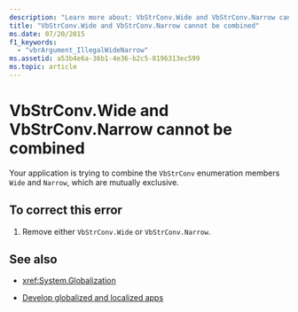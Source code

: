 ```yaml
---
description: "Learn more about: VbStrConv.Wide and VbStrConv.Narrow cannot be combined"
title: "VbStrConv.Wide and VbStrConv.Narrow cannot be combined"
ms.date: 07/20/2015
f1_keywords: 
  - "vbrArgument_IllegalWideNarrow"
ms.assetid: a53b4e6a-36b1-4e36-b2c5-8196313ec599
ms.topic: article
---
```

# VbStrConv.Wide and VbStrConv.Narrow cannot be combined

Your application is trying to combine the `VbStrConv` enumeration members `Wide` and `Narrow`, which are mutually exclusive.  
  
## To correct this error  
  
1. Remove either `VbStrConv.Wide` or `VbStrConv.Narrow`.  
  
## See also

- <xref:System.Globalization>

- [Develop globalized and localized apps](/visualstudio/ide/globalizing-and-localizing-applications)
